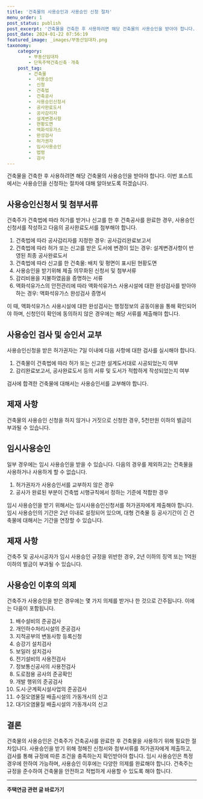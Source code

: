 ```yaml
---
title: '건축물의 사용승인과 사용승인 신청 절차'
menu_order: 1
post_status: publish
post_excerpt: '건축물을 건축한 후 사용하려면 해당 건축물의 사용승인을 받아야 합니다. 이번 포스트에서는 사용승인을 신청하는 절차에 대해 알아보도록 하겠습니다.'
post_date: 2024-01-22 07:56:19
featured_image: _images/부동산임대차.png
taxonomy:
    category:
        - 부동산임대차
        - 단독주택건축신축ㆍ개축
    post_tag:
        - 건축물
        -  사용승인
        -  신청
        -  건축법
        -  건축공사
        -  사용승인신청서
        -  공사완료도서
        -  공사감리자
        -  설계변경사항
        -  현황도면
        -  액화석유가스
        -  완성검사
        -  허가권자
        -  임시사용승인
        -  법령
        -  검사
---
```



건축물을 건축한 후 사용하려면 해당 건축물의 사용승인을 받아야 합니다. 이번 포스트에서는 사용승인을 신청하는 절차에 대해 알아보도록 하겠습니다. 

## 사용승인신청서 및 첨부서류

건축주가 건축법에 따라 허가를 받거나 신고를 한 후 건축공사를 완료한 경우, 사용승인 신청서를 작성하고 다음의 공사완료도서를 첨부해야 합니다. 

1. 건축법에 따라 공사감리자를 지정한 경우: 공사감리완료보고서
2. 건축법에 따라 허가 또는 신고를 받은 도서에 변경이 있는 경우: 설계변경사항이 반영된 최종 공사완료도서
3. 건축법에 따라 신고를 한 건축물: 배치 및 평면이 표시된 현황도면
4. 사용승인을 받기위해 제출 의무화된 신청서 및 첨부서류
5. 감리비용을 지불하였음을 증명하는 서류
6. 액화석유가스의 안전관리에 따라 액화석유가스 사용시설에 대한 완성검사를 받아야 하는 경우: 액화석유가스 완성검사 증명서

이 때, 액화석유가스 사용시설에 대한 완성검사는 행정정보의 공동이용을 통해 확인되어야 하며, 신청인이 확인에 동의하지 않은 경우에는 해당 서류를 제출해야 합니다.

## 사용승인 검사 및 승인서 교부

사용승인신청을 받은 허가권자는 7일 이내에 다음 사항에 대한 검사를 실시해야 합니다.

1. 건축물이 건축법에 따라 허가 또는 신고한 설계도서대로 시공되었는지 여부
2. 감리완료보고서, 공사완료도서 등의 서류 및 도서가 적합하게 작성되었는지 여부

검사에 합격한 건축물에 대해서는 사용승인서를 교부해야 합니다.

## 제재 사항

건축물의 사용승인 신청을 하지 않거나 거짓으로 신청한 경우, 5천만원 이하의 벌금이 부과될 수 있습니다.

## 임시사용승인

일부 경우에는 임시 사용승인을 받을 수 있습니다. 다음의 경우를 제외하고는 건축물을 사용하거나 사용하게 할 수 없습니다.

1. 허가권자가 사용승인서를 교부하지 않은 경우
2. 공사가 완료된 부분이 건축법 시행규칙에서 정하는 기준에 적합한 경우 

임시 사용승인을 받기 위해서는 임시사용승인신청서를 허가권자에게 제출해야 합니다. 임시 사용승인의 기간은 2년 이내로 설정되어 있으며, 대형 건축물 등 공사기간이 긴 건축물에 대해서는 기간을 연장할 수 있습니다.

## 제재 사항

건축주 및 공사시공자가 임시 사용승인 규정을 위반한 경우, 2년 이하의 징역 또는 1억원 이하의 벌금이 부과될 수 있습니다.

## 사용승인 이후의 의제

건축주가 사용승인을 받은 경우에는 몇 가지 의제를 받거나 한 것으로 간주됩니다. 이에는 다음이 포함됩니다.

1. 배수설비의 준공검사
2. 개인하수처리시설의 준공검사
3. 지적공부의 변동사항 등록신청
4. 승강기 설치검사
5. 보일러 설치검사
6. 전기설비의 사용전검사
7. 정보통신공사의 사용전검사
8. 도로점용 공사의 준공확인
9. 개발 행위의 준공검사
10. 도시·군계획시설사업의 준공검사
11. 수질오염물질 배출시설의 가동개시의 신고
12. 대기오염물질 배출시설의 가동개시의 신고

## 결론

건축물의 사용승인은 건축주가 건축공사를 완료한 후 건축물을 사용하기 위해 필요한 절차입니다. 사용승인을 받기 위해 정해진 신청서와 첨부서류를 허가권자에게 제출하고, 검사를 통해 규정에 따른 조건을 충족하는지 확인받아야 합니다. 임시 사용승인은 특정 경우에 한하여 가능하며, 사용승인 이후에는 다양한 의제를 완료해야 합니다. 건축주는 규정을 준수하여 건축물을 안전하고 적법하게 사용할 수 있도록 해야 합니다.
<!-- wp:separator -->
<hr class="wp-block-separator has-alpha-channel-opacity"/>
<!-- /wp:separator -->

<!-- wp:group {"backgroundColor":"base","layout":{"type":"constrained"}} -->
<div class="wp-block-group has-base-background-color has-background"><!-- wp:paragraph {"align":"center","fontSize":"medium"} -->
<p class="has-text-align-center has-large-font-size"><strong>주택연금 관련 글 바로가기</strong></p>
<!-- /wp:paragraph -->


<!-- wp:latest-posts
{"categories":[{"id":14528,"count":19,"description":"","link":"https://uknowlaw.com/category/%ec%a3%bc%ed%83%9d%ec%97%b0%ea%b8%88/","name":"주택연금","slug":"주택연금","taxonomy":"category","parent":0,"meta":[],"_links":{"self":[{"href":"https://uknowlaw.com/wp-json/wp/v2/categories/14528"}],"collection":[{"href":"https://uknowlaw.com/wp-json/wp/v2/categories"}],"about":[{"href":"https://uknowlaw.com/wp-json/wp/v2/taxonomies/category"}],"wp:post_type":[{"href":"https://uknowlaw.com/wp-json/wp/v2/posts?categories=14528"}],"curies":[{"name":"wp","href":"https://api.w.org/{rel}","templated":true}]}}],"postsToShow":100,"excerptLength":28,"postLayout":"grid","columns":2,"featuredImageAlign":"left","featuredImageSizeSlug":"large","fontSize":"small"} /--></div>
<!-- /wp:group -->